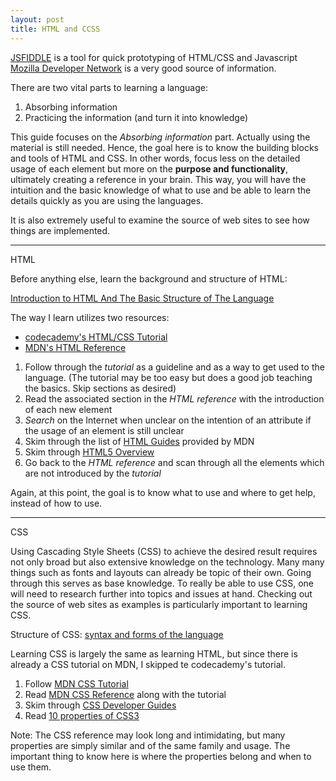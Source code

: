 ```yaml
---
layout: post
title: HTML and CCSS
---
```


[JSFIDDLE](http://jsfiddle.net/) is a tool for quick prototyping of HTML/CSS and Javascript
[Mozilla Developer Network](https://developer.mozilla.org) is a very good source of information.

There are two vital parts to learning a language:

1. Absorbing information
2. Practicing the information (and turn it into knowledge)

This guide focuses on the _Absorbing information_ part. Actually using the material is still needed. Hence, the goal here is to know the building blocks and tools of HTML and CSS. In other words, focus less on the detailed usage of each element but more on the __purpose and functionality__, ultimately creating a reference in your brain. This way, you will have the intuition and the basic knowledge of what to use and be able to learn the details quickly as you are using the languages.

It is also extremely useful to examine the source of web sites to see how things are implemented.

------

HTML

Before anything else, learn the background and structure of HTML:

[Introduction to HTML And The Basic Structure of The Language](https://developer.mozilla.org/en-US/docs/Web/Guide/HTML/Introduction)

The way I learn utilizes two resources:

* [codecademy's HTML/CSS Tutorial](http://www.codecademy.com/tracks/web)
* [MDN's HTML Reference](https://developer.mozilla.org/en-US/docs/Web/HTML/Element)

1. Follow through the _tutorial_ as a guideline and as a way to get used to the language. (The tutorial may be too easy but does a good job teaching the basics. Skip sections as desired)
2. Read the associated section in the _HTML reference_ with the introduction of each new element
3. _Search_ on the Internet when unclear on the intention of an attribute if the usage of an element is still unclear
4. Skim through the list of [HTML Guides](https://developer.mozilla.org/en-US/docs/Web/Guide/HTML) provided by MDN
5. Skim through [HTML5 Overview](https://developer.mozilla.org/en-US/docs/Web/Guide/HTML/HTML5)
6. Go back to the _HTML reference_ and scan through all the elements which are not introduced by the _tutorial_

Again, at this point, the goal is to know what to use and where to get help, instead of how to use.

------

CSS

Using Cascading Style Sheets (CSS) to achieve the desired result requires not only broad but also extensive knowledge on the technology. Many many things such as fonts and layouts can already be topic of their own. Going through this serves as base knowledge. To really be able to use CSS, one will need to research further into topics and issues at hand. Checking out the source of web sites as examples is particularly important to learning CSS.

Structure of CSS:
[syntax and forms of the language](https://developer.mozilla.org/en-US/docs/Web/CSS/Syntax)

Learning CSS is largely the same as learning HTML, but since there is already a CSS tutorial on MDN, I skipped te codecademy's tutorial.

1. Follow [MDN CSS Tutorial](https://developer.mozilla.org/en-US/docs/Web/Guide/CSS/Getting_started)
2. Read [MDN CSS Reference](https://developer.mozilla.org/en-US/docs/Web/CSS/Reference) along with the tutorial
3. Skim through [CSS Developer Guides](https://developer.mozilla.org/en-US/docs/Web/Guide/CSS)
4. Read [10 properties of CSS3](http://code.tutsplus.com/tutorials/10-css3-properties-you-need-to-be-familiar-with--net-16417)

Note: The CSS reference may look long and intimidating, but many properties are simply similar and of the same family and usage. The important thing to know here is where the properties belong and when to use them.